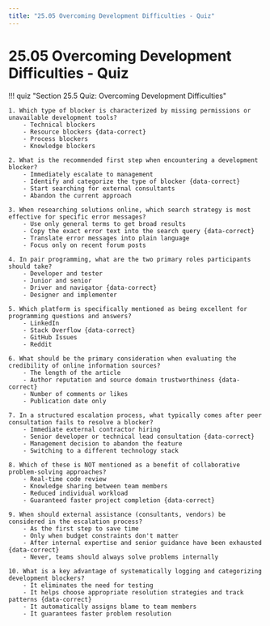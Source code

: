 ```yaml
---
title: "25.05 Overcoming Development Difficulties - Quiz"
---
```


# 25.05 Overcoming Development Difficulties - Quiz

!!! quiz "Section 25.5 Quiz: Overcoming Development Difficulties"

    1. Which type of blocker is characterized by missing permissions or unavailable development tools?
        - Technical blockers
        - Resource blockers {data-correct}
        - Process blockers
        - Knowledge blockers

    2. What is the recommended first step when encountering a development blocker?
        - Immediately escalate to management
        - Identify and categorize the type of blocker {data-correct}
        - Start searching for external consultants
        - Abandon the current approach

    3. When researching solutions online, which search strategy is most effective for specific error messages?
        - Use only general terms to get broad results
        - Copy the exact error text into the search query {data-correct}
        - Translate error messages into plain language
        - Focus only on recent forum posts

    4. In pair programming, what are the two primary roles participants should take?
        - Developer and tester
        - Junior and senior
        - Driver and navigator {data-correct}
        - Designer and implementer

    5. Which platform is specifically mentioned as being excellent for programming questions and answers?
        - LinkedIn
        - Stack Overflow {data-correct}
        - GitHub Issues
        - Reddit

    6. What should be the primary consideration when evaluating the credibility of online information sources?
        - The length of the article
        - Author reputation and source domain trustworthiness {data-correct}
        - Number of comments or likes
        - Publication date only

    7. In a structured escalation process, what typically comes after peer consultation fails to resolve a blocker?
        - Immediate external contractor hiring
        - Senior developer or technical lead consultation {data-correct}
        - Management decision to abandon the feature
        - Switching to a different technology stack

    8. Which of these is NOT mentioned as a benefit of collaborative problem-solving approaches?
        - Real-time code review
        - Knowledge sharing between team members
        - Reduced individual workload
        - Guaranteed faster project completion {data-correct}

    9. When should external assistance (consultants, vendors) be considered in the escalation process?
        - As the first step to save time
        - Only when budget constraints don't matter
        - After internal expertise and senior guidance have been exhausted {data-correct}
        - Never, teams should always solve problems internally

    10. What is a key advantage of systematically logging and categorizing development blockers?
        - It eliminates the need for testing
        - It helps choose appropriate resolution strategies and track patterns {data-correct}
        - It automatically assigns blame to team members
        - It guarantees faster problem resolution
